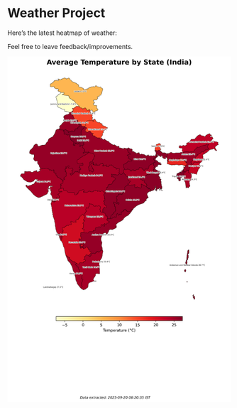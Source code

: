 # Weather Project

Here’s the latest heatmap of weather:

Feel free to leave feedback/improvements.

![India Heatmap](docs/assets/india_heatmap.png?v=CDFA5D)
